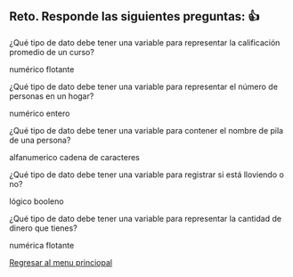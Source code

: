 ## Reto. Responde las siguientes preguntas: 👍
¿Qué tipo de dato debe tener una variable para representar la calificación promedio de un
curso?

numérico flotante

¿Qué tipo de dato debe tener una variable para representar el número de personas en un
hogar?

numérico entero

¿Qué tipo de dato debe tener una variable para contener el nombre de pila de una persona?

alfanumerico cadena de caracteres

¿Qué tipo de dato debe tener una variable para registrar si está lloviendo o no?

lógico booleno

¿Qué tipo de dato debe tener una variable para representar la cantidad de dinero que
tienes?

numérica flotante



[Regresar al menu princiopal](https://github.com/escuelaDeCodigoMargaritaMaza/escuela_de_codigo/tree/main/PENSAMIENTO_COMPUTACIONAL)
